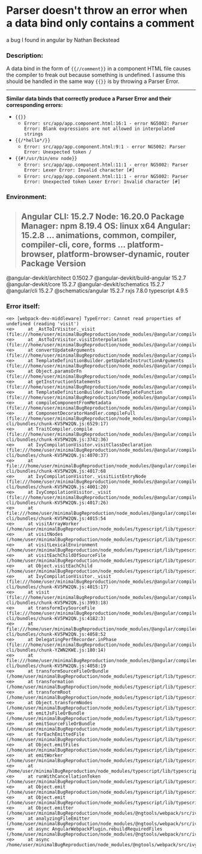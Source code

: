 # Parser doesn't throw an error when a data bind only contains a comment
a bug I found in angular by Nathan Beckstead

### Description:

A data bind in the form of `{{//comment}}` in a component HTML file causes the compiler to freak out because something is undefined. I assume this should be handled in the same way `{{}}` is by throwing a Parser Error.


------------



**Similar data binds that correctly produce a Parser Error and their corresponding errors:**
- `{{}}`
	- `Error: src/app/app.component.html:16:1 - error NG5002: Parser Error: Blank expressions are not allowed in interpolated strings`
- `{{/*hello*/}}`
	- `Error: src/app/app.component.html:9:1 - error NG5002: Parser Error: Unexpected token /`
- `{{#!/usr/bin/env node}}`
	- `Error: src/app/app.component.html:11:1 - error NG5002: Parser Error: Lexer Error: Invalid character [#]`
	- `Error: src/app/app.component.html:11:1 - error NG5002: Parser Error: Unexpected token Lexer Error: Invalid character [#]`


### Environment:

> Angular CLI: 15.2.7
Node: 16.20.0
Package Manager: npm 8.19.4
OS: linux x64
> Angular: 15.2.8
... animations, common, compiler, compiler-cli, core, forms
... platform-browser, platform-browser-dynamic, router
> Package                         Version
> ---------------------------------------------------------
@angular-devkit/architect       0.1502.7
@angular-devkit/build-angular   15.2.7
@angular-devkit/core            15.2.7
@angular-devkit/schematics      15.2.7
@angular/cli                    15.2.7
@schematics/angular             15.2.7
rxjs                            7.8.0
typescript                      4.9.5






### Error itself:
```
<e> [webpack-dev-middleware] TypeError: Cannot read properties of undefined (reading 'visit')
<e>     at _AstToIrVisitor._visit (file:///home/user/minimalBugReproduction/node_modules/@angular/compiler/fesm2015/compiler.mjs:7006:48)
<e>     at _AstToIrVisitor.visitInterpolation (file:///home/user/minimalBugReproduction/node_modules/@angular/compiler/fesm2015/compiler.mjs:6850:28)
<e>     at convertUpdateArguments (file:///home/user/minimalBugReproduction/node_modules/@angular/compiler/fesm2015/compiler.mjs:6669:32)
<e>     at TemplateDefinitionBuilder.getUpdateInstructionArguments (file:///home/user/minimalBugReproduction/node_modules/@angular/compiler/fesm2015/compiler.mjs:17846:33)
<e>     at Object.paramsOrFn (file:///home/user/minimalBugReproduction/node_modules/@angular/compiler/fesm2015/compiler.mjs:17667:125)
<e>     at getInstructionStatements (file:///home/user/minimalBugReproduction/node_modules/@angular/compiler/fesm2015/compiler.mjs:4858:90)
<e>     at TemplateDefinitionBuilder.buildTemplateFunction (file:///home/user/minimalBugReproduction/node_modules/@angular/compiler/fesm2015/compiler.mjs:17094:34)
<e>     at compileComponentFromMetadata (file:///home/user/minimalBugReproduction/node_modules/@angular/compiler/fesm2015/compiler.mjs:18752:56)
<e>     at ComponentDecoratorHandler.compileFull (file:///home/user/minimalBugReproduction/node_modules/@angular/compiler-cli/bundles/chunk-KV5PW2QN.js:6529:17)
<e>     at TraitCompiler.compile (file:///home/user/minimalBugReproduction/node_modules/@angular/compiler-cli/bundles/chunk-KV5PW2QN.js:3742:36)
<e>     at IvyCompilationVisitor.visitClassDeclaration (file:///home/user/minimalBugReproduction/node_modules/@angular/compiler-cli/bundles/chunk-KV5PW2QN.js:4070:37)
<e>     at file:///home/user/minimalBugReproduction/node_modules/@angular/compiler-cli/bundles/chunk-KV5PW2QN.js:4017:68
<e>     at IvyCompilationVisitor._visitListEntryNode (file:///home/user/minimalBugReproduction/node_modules/@angular/compiler-cli/bundles/chunk-KV5PW2QN.js:4001:20)
<e>     at IvyCompilationVisitor._visit (file:///home/user/minimalBugReproduction/node_modules/@angular/compiler-cli/bundles/chunk-KV5PW2QN.js:4017:26)
<e>     at file:///home/user/minimalBugReproduction/node_modules/@angular/compiler-cli/bundles/chunk-KV5PW2QN.js:4015:54
<e>     at visitArrayWorker (/home/user/minimalBugReproduction/node_modules/typescript/lib/typescript.js:91402:48)
<e>     at visitNodes (/home/user/minimalBugReproduction/node_modules/typescript/lib/typescript.js:91366:23)
<e>     at visitLexicalEnvironment (/home/user/minimalBugReproduction/node_modules/typescript/lib/typescript.js:91432:22)
<e>     at visitEachChildOfSourceFile (/home/user/minimalBugReproduction/node_modules/typescript/lib/typescript.js:91975:59)
<e>     at Object.visitEachChild (/home/user/minimalBugReproduction/node_modules/typescript/lib/typescript.js:91546:42)
<e>     at IvyCompilationVisitor._visit (file:///home/user/minimalBugReproduction/node_modules/@angular/compiler-cli/bundles/chunk-KV5PW2QN.js:4015:17)
<e>     at visit (file:///home/user/minimalBugReproduction/node_modules/@angular/compiler-cli/bundles/chunk-KV5PW2QN.js:3993:18)
<e>     at transformIvySourceFile (file:///home/user/minimalBugReproduction/node_modules/@angular/compiler-cli/bundles/chunk-KV5PW2QN.js:4182:3)
<e>     at file:///home/user/minimalBugReproduction/node_modules/@angular/compiler-cli/bundles/chunk-KV5PW2QN.js:4058:52
<e>     at DelegatingPerfRecorder.inPhase (file:///home/user/minimalBugReproduction/node_modules/@angular/compiler-cli/bundles/chunk-YZWN2KWE.js:180:14)
<e>     at file:///home/user/minimalBugReproduction/node_modules/@angular/compiler-cli/bundles/chunk-KV5PW2QN.js:4058:19
<e>     at transformSourceFileOrBundle (/home/user/minimalBugReproduction/node_modules/typescript/lib/typescript.js:92667:68)
<e>     at transformation (/home/user/minimalBugReproduction/node_modules/typescript/lib/typescript.js:112235:24)
<e>     at transformRoot (/home/user/minimalBugReproduction/node_modules/typescript/lib/typescript.js:112262:82)
<e>     at Object.transformNodes (/home/user/minimalBugReproduction/node_modules/typescript/lib/typescript.js:112246:78)
<e>     at emitJsFileOrBundle (/home/user/minimalBugReproduction/node_modules/typescript/lib/typescript.js:112913:32)
<e>     at emitSourceFileOrBundle (/home/user/minimalBugReproduction/node_modules/typescript/lib/typescript.js:112858:13)
<e>     at forEachEmittedFile (/home/user/minimalBugReproduction/node_modules/typescript/lib/typescript.js:112599:34)
<e>     at Object.emitFiles (/home/user/minimalBugReproduction/node_modules/typescript/lib/typescript.js:112839:9)
<e>     at emitWorker (/home/user/minimalBugReproduction/node_modules/typescript/lib/typescript.js:120249:33)
<e>     at /home/user/minimalBugReproduction/node_modules/typescript/lib/typescript.js:120226:72
<e>     at runWithCancellationToken (/home/user/minimalBugReproduction/node_modules/typescript/lib/typescript.js:120321:24)
<e>     at Object.emit (/home/user/minimalBugReproduction/node_modules/typescript/lib/typescript.js:120226:26)
<e>     at Object.emit (/home/user/minimalBugReproduction/node_modules/typescript/lib/typescript.js:123733:57)
<e>     at Object.emitter (/home/user/minimalBugReproduction/node_modules/@ngtools/webpack/src/ivy/plugin.js:509:21)
<e>     at analyzingFileEmitter (/home/user/minimalBugReproduction/node_modules/@ngtools/webpack/src/ivy/plugin.js:464:29)
<e>     at async AngularWebpackPlugin.rebuildRequiredFiles (/home/user/minimalBugReproduction/node_modules/@ngtools/webpack/src/ivy/plugin.js:288:36)
<e>     at async /home/user/minimalBugReproduction/node_modules/@ngtools/webpack/src/ivy/plugin.js:230:13
```
